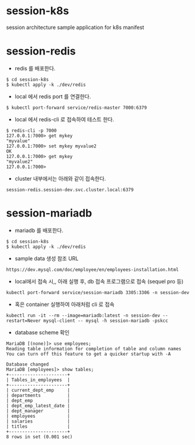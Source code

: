 # session-k8s
session architecture sample application for k8s manifest

# session-redis
- redis 를 배포한다.
```
$ cd session-k8s
$ kubectl apply -k ./dev/redis
```
- local 에서 redis port 를 연결한다.
```
$ kubectl port-forward service/redis-master 7000:6379
```
- local 에서 redis-cli 로 접속하여 테스트 한다.
```
$ redis-cli -p 7000
127.0.0.1:7000> get mykey
"myvalue"
127.0.0.1:7000> set mykey myvalue2
OK
127.0.0.1:7000> get mykey
"myvalue2"
127.0.0.1:7000> 
```
- cluster 내부에서는 아래와 같이 접속한다.
```
session-redis.session-dev.svc.cluster.local:6379
```

# session-mariadb
- mariadb 를 배포한다.
```
$ cd session-k8s
$ kubectl apply -k ./dev/redis
```

- sample data 생성 참조 URL
```
https://dev.mysql.com/doc/employee/en/employees-installation.html
```

- local에서 접속 시,, 아래 실행 후, db 접속 프로그램으로 접속 (sequel pro 등)
```
kubectl port-forward service/session-mariadb 3305:3306 -n session-dev
```
- 혹은 container 실행하여 아래처럼 cli 로 접속
```
kubectl run -it --rm --image=mariadb:latest -n session-dev --restart=Never mysql-client -- mysql -h session-mariadb -pskcc
```

- database scheme 확인
```
MariaDB [(none)]> use employees;
Reading table information for completion of table and column names
You can turn off this feature to get a quicker startup with -A

Database changed
MariaDB [employees]> show tables;
+----------------------+
| Tables_in_employees  |
+----------------------+
| current_dept_emp     |
| departments          |
| dept_emp             |
| dept_emp_latest_date |
| dept_manager         |
| employees            |
| salaries             |
| titles               |
+----------------------+
8 rows in set (0.001 sec)
```
